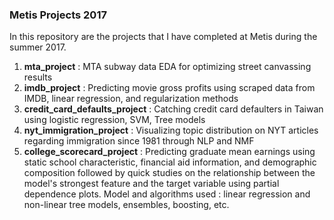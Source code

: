 ### Metis Projects 2017

In this repository are the projects that I have completed at Metis during the summer 2017.

1. **mta_project** : MTA subway data EDA for optimizing street canvassing results  
2. **imdb_project** : Predicting movie gross profits using scraped data from IMDB, linear regression, and regularization methods  
3. **credit_card_defaults_project** : Catching credit card defaulters in Taiwan using logistic regression, SVM, Tree models
4. **nyt_immigration_project** : Visualizing topic distribution on NYT articles regarding immigration since 1981 through NLP and NMF
5. **college_scorecard_project** : Predicting graduate mean earnings using static school characteristic, financial aid information, and demographic composition followed by quick studies on the relationship between the model's strongest feature and the target variable using partial dependence plots. Model and algorithms used : linear regression and non-linear tree models, ensembles, boosting, etc.
